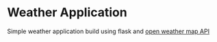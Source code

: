 # Weather Application


Simple weather application build using flask and [open weather map API](http://openweathermap.org/)
